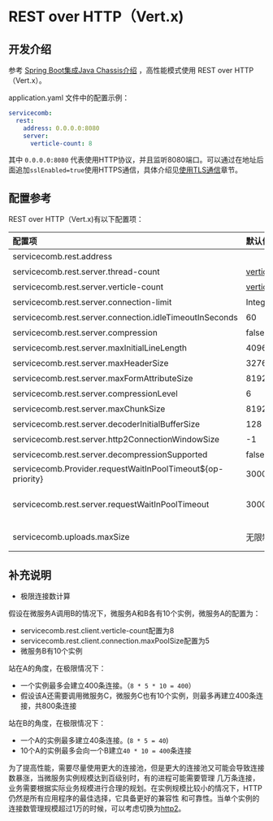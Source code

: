 # REST over HTTP（Vert.x)

## 开发介绍

参考 [Spring Boot集成Java Chassis介绍](../spring-boot/introduction.md) ，高性能模式使用 REST over HTTP（Vert.x）。 

application.yaml 文件中的配置示例：

```yaml
servicecomb:
  rest:
    address: 0.0.0.0:8080
    server:
      verticle-count: 8
```

其中 `0.0.0.0:8080` 代表使用HTTP协议，并且监听8080端口。可以通过在地址后面追加`sslEnabled=true`使用HTTPS通信，具体介绍见[使用TLS通信](../security/tls.md)章节。

## 配置参考

REST over HTTP（Vert.x)有以下配置项：

| 配置项                                                         | 默认值                                 | 含义                                                                       |
|:------------------------------------------------------------|:------------------------------------|:-------------------------------------------------------------------------|
| servicecomb.rest.address                                    |                                     | 服务监听地址，不配置表示不监听                                                          |
| servicecomb.rest.server.thread-count                        | [verticle-count](verticle-count.md) | rest server verticle实例数（Deprecated）                                      |
| servicecomb.rest.server.verticle-count                      | [verticle-count](verticle-count.md) | rest server verticle实例数                                                  |
| servicecomb.rest.server.connection-limit                    | Integer.MAX_VALUE                   | 允许客户端最大连接数                                                               |
| servicecomb.rest.server.connection.idleTimeoutInSeconds     | 60                                  | 服务端连接闲置超时时间，超时连接会被释放                                                     |
| servicecomb.rest.server.compression                         | false                               | 服务端是否支持启用压缩                                                              |
| servicecomb.rest.server.maxInitialLineLength                | 4096                                | 服务端接收请求的最大 initial line 长度，单位字节                                          |
| servicecomb.rest.server.maxHeaderSize                       | 32768                               | 服务端接收请求的最大header长度，单位字节                                                  |
| servicecomb.rest.server.maxFormAttributeSize                | 8192                                | 服务端接收请求的最大 form 长度，单位为字节                                                 |
| servicecomb.rest.server.compressionLevel                    | 6                                   | 服务端gzip/deflate压缩级别                                                      |
| servicecomb.rest.server.maxChunkSize                        | 8192                                | 最大http chunk大小，单位为字节                                                     |
| servicecomb.rest.server.decoderInitialBufferSize            | 128                                 | HttpObjectDecoder的最大初始缓冲区大小                                              |
| servicecomb.rest.server.http2ConnectionWindowSize           | -1                                  | 允许HTTP/2连接数大小，无限制                                                        |    
| servicecomb.rest.server.decompressionSupported              | false                               | 是否支持解压缩                                                                  |
| servicecomb.Provider.requestWaitInPoolTimeout${op-priority} | 30000                               | 在同步线程中排队等待执行的超时时间，单位为毫秒                                                  |
| servicecomb.rest.server.requestWaitInPoolTimeout            | 30000                               | 同servicecomb.Provider.requestWaitInPoolTimeout${op-priority}, 该配置项优先级更高。 |                                     | 客户端接收响应的最大header长度，单位字节      |
| servicecomb.uploads.maxSize                                 | 无限制                                 | 最大 body 大小，这个配置项对文件上传，REST请求都生效                                          |

## 补充说明

* 极限连接数计算 
 
假设在微服务A调用B的情况下，微服务A和B各有10个实例，微服务A的配置为：

  * servicecomb.rest.client.verticle-count配置为8
  * servicecomb.rest.client.connection.maxPoolSize配置为5
  * 微服务B有10个实例  

站在A的角度，在极限情况下：
  * 一个实例最多会建立400条连接。（`8 * 5 * 10 = 400`）  
  * 假设该A还需要调用微服务C，微服务C也有10个实例，则最多再建立400条连接，共800条连接

站在B的角度，在极限情况下：
  * 一个A的实例最多建立40条连接。(`8 * 5 = 40`)  
  * 10个A的实例最多会向一个B建立`40 * 10 = 400`条连接

为了提高性能，需要尽量使用更大的连接池，但是更大的连接池又可能会导致连接数暴涨，当微服务实例规模达到百级别时，有的进程可能需要管理
几万条连接，业务需要根据实际业务规模进行合理的规划。在实例规模比较小的情况下，HTTP仍然是所有应用程序的最佳选择，它具备更好的兼容性
和可靠性。当单个实例的连接数管理规模超过1万的时候，可以考虑切换为[http2](http2.md)。

